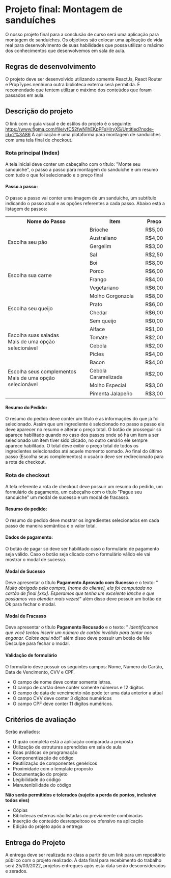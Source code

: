 # Projeto final: Montagem de sanduíches
O nosso projeto final para a conclusão de curso será uma aplicação para montagem de sanduíches. Os objetivos são colocar uma aplicação de vida real para desenvolvimento de suas habilidades que possa utilizar o máximo dos conhecimentos que desenvolvemos em sala de aula.

## Regras de desenvolvimento

O projeto deve ser desenvolvido utilizando somente ReactJs, React Router e PropTypes nenhuma outra biblioteca externa será permitida. É recomendado que tentem utilizar o máximo dos conteúdos que foram passados em aula.

## Descrição do projeto

O link com o guia visual e de estilos do projeto é o seguinte: https://www.figma.com/file/yfC52fwN1hEKpPFsHlryXS/Untitled?node-id=2%3A86
A aplicação é uma plataforma para montagem de sanduíches com uma tela final de checkout. 

### Rota principal (Index)

A tela inicial deve conter um cabeçalho com o título: "Monte seu sanduíche", o passo a passo para montagem do sanduíche e um resumo com tudo o que foi selecionado e o preço final

#### Passo a passo:
O passo a passo vai conter uma imagem de um sanduíche, um subtítulo indicando o passo atual e as opções referentes a cada passo. Abaixo está a listagem de passos:

<table>
	<tr>
		<th>Nome do Passo</th>
		<th>Item</th>
		<th>Preço</th>
	</tr>
	<tr>
		<td rowspan="4">Escolha seu pão</td>
		<td>Brioche</td>
		<td>R$5,00</td>
	</tr>
	<tr>
		<td>Australiano</td>
		<td>R$4,00</td>
	</tr>
	<tr>
		<td>Gergelim</td>
		<td>R$3,00</td>
	</tr>
	<tr>
		<td>Sal</td>
		<td>R$2,50</td>
	</tr>
	<tr>
		<td rowspan="4">Escolha sua carne</td>
		<td>Boi</td>
		<td>R$8,00</td>
	</tr>
	<tr>
		<td>Porco</td>
		<td>R$6,00</td>
	</tr>
	<tr>
		<td>Frango</td>
		<td>R$4,00</td>
	</tr>
	<tr>
		<td>Vegetariano</td>
		<td>R$6,00</td>
	</tr>
	<tr>
		<td rowspan="4">Escolha seu queijo</td>
		<td>Molho Gorgonzola</td>
		<td>R$8,00</td>
	</tr>
	<tr>
		<td>Prato</td>
		<td>R$6,00</td>
	</tr>
	<tr>
		<td>Chedar</td>
		<td>R$6,00</td>
	</tr>
	<tr>
		<td>Sem queijo</td>
		<td>R$0,00</td>
	</tr>
	<tr>
		<td rowspan="4">
			Escolha suas saladas<br />
			Mais de uma opção selecionável
		</td>
		<td>Alface</td>
		<td>R$1,00</td>
	</tr>
	<tr>
		<td>Tomate</td>
		<td>R$2,00</td>
	</tr>
	<tr>
		<td>Cebola</td>
		<td>R$2,00</td>
	</tr>
	<tr>
		<td>Picles</td>
		<td>R$4,00</td>
	</tr>
	<tr>
		<td rowspan="4">
			Escolha seus complementos<br />
			Mais de uma opção selecionável
		</td>
		<td>Bacon</td>
		<td>R$4,00</td>
	</tr>
	<tr>
		<td>Cebola Caramelizada</td>
		<td>R$2,00</td>
	</tr>
	<tr>
		<td>Molho Especial</td>
		<td>R$3,00</td>
	</tr>
	<tr>
		<td>Pimenta Jalapeño</td>
		<td>R$3,00</td>
	</tr>
</table>

#### Resumo do Pedido:
O resumo do pedido deve conter um título e as informações do que já foi selecionado. Assim que um ingrediente é selecionado no passo a passo ele deve aparecer no resumo e alterar o preço total. O botão de prosseguir só aparece habilitado quando no caso dos passos onde só há um item a ser selecionado um item tiver sido clicado, no outro cenário ele sempre aparece habilitado.
O total deve exibir o preço total de todos os ingredientes selecionados até aquele momento somado. Ao final do último passo (Escolha seus complementos) o usuário deve ser redirecionado para a rota de checkout.

### Rota de checkout

A tela referente a rota de checkout deve possuir um resumo do pedido, um formulário de pagamento, um cabeçalho com o título "Pague seu sanduíche" um modal de sucesso e um modal de fracasso.

#### Resumo do pedido:
O resumo do pedido deve mostrar os ingredientes selecionados em cada passo de maneira semântica e o valor total.

#### Dados de pagamento:
O botão de pagar só deve ser habilitado caso o formulário de pagamento seja válido. Caso o botão seja clicado com o formulário válido ele vai mostrar o modal de sucesso.

#### Modal de Sucesso
Deve apresentar o título **Pagamento Aprovado com Sucesso** e o texto: " *Muito obrigado pela compra, [nome do cliente], ela foi computada no cartão de final [xxx]. Esperamos que tenha um excelente lanche e que possamos vos atender mais vezes!*" além disso deve possuir um botão de Ok para fechar o modal.

#### Modal de Fracasso
Deve apresentar o título **Pagamento Recusado** e o texto: " *Identificamos que você tentou inserir um número de cartão inválido para tentar nos enganar. Calote aqui não!*" além disso deve possuir um botão de Me Desculpe para fechar o modal.

#### Validação de formulário
O formulário deve possuir os seguintes campos: Nome, Número do Cartão, Data de Vencimento, CVV e CPF.

 - O campo de nome deve conter somente letras.
 - O campo de cartão deve conter somente números e 12 dígitos
 - O campo de data de vencimento não pode ter uma data anterior a atual
 - O campo CVV deve conter 3 dígitos numéricos
 - O campo CPF deve conter 11 dígitos numéricos.

## Critérios de avaliação

Serão avaliados:

 - O quão completa está a aplicação comparada a proposta
 - Utilização de estruturas aprendidas em sala de aula
 - Boas práticas de programação
 - Componentização de código
 - Reutilização de componentes genéricos
 - Proximidade com o template proposto
 - Documentação do projeto
 - Legibilidade do código
 - Manutenibilidade do código

**Não serão permitidos e tolerados (sujeito a perda de pontos, inclusive todos eles)**

 - Cópias
 - Bibliotecas externas não listadas ou previamente combinadas
 - Inserção de conteúdo desrespeitoso ou ofensivo na aplicação
 - Edição do projeto após a entrega

## Entrega do Projeto

A entrega deve ser realizada no class a partir de um link para um repositório público com o projeto realizado. A data final para recebimento do trabalho será 25/03/2022, projetos entregues após esta data serão desconsiderados e zerados.
